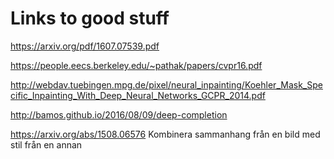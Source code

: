 # Links to good stuff

https://arxiv.org/pdf/1607.07539.pdf

https://people.eecs.berkeley.edu/~pathak/papers/cvpr16.pdf

http://webdav.tuebingen.mpg.de/pixel/neural_inpainting/Koehler_Mask_Specific_Inpainting_With_Deep_Neural_Networks_GCPR_2014.pdf

http://bamos.github.io/2016/08/09/deep-completion

https://arxiv.org/abs/1508.06576 Kombinera sammanhang från en bild med stil från en annan
